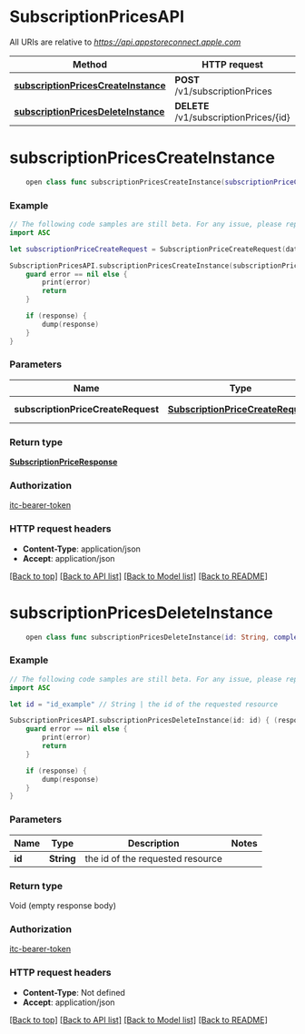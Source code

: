 # SubscriptionPricesAPI

All URIs are relative to *https://api.appstoreconnect.apple.com*

Method | HTTP request | Description
------------- | ------------- | -------------
[**subscriptionPricesCreateInstance**](SubscriptionPricesAPI.md#subscriptionpricescreateinstance) | **POST** /v1/subscriptionPrices | 
[**subscriptionPricesDeleteInstance**](SubscriptionPricesAPI.md#subscriptionpricesdeleteinstance) | **DELETE** /v1/subscriptionPrices/{id} | 


# **subscriptionPricesCreateInstance**
```swift
    open class func subscriptionPricesCreateInstance(subscriptionPriceCreateRequest: SubscriptionPriceCreateRequest, completion: @escaping (_ data: SubscriptionPriceResponse?, _ error: Error?) -> Void)
```



### Example
```swift
// The following code samples are still beta. For any issue, please report via http://github.com/OpenAPITools/openapi-generator/issues/new
import ASC

let subscriptionPriceCreateRequest = SubscriptionPriceCreateRequest(data: SubscriptionPriceCreateRequest_data(type: "type_example", attributes: SubscriptionPriceInlineCreate_attributes(startDate: Date(), preserveCurrentPrice: false), relationships: SubscriptionPriceCreateRequest_data_relationships(subscription: SubscriptionAppStoreReviewScreenshotCreateRequest_data_relationships_subscription(data: PromotedPurchase_relationships_subscription_data(type: "type_example", id: "id_example")), territory: SubscriptionIntroductoryOfferInlineCreate_relationships_territory(data: AppAvailability_relationships_availableTerritories_data_inner(type: "type_example", id: "id_example")), subscriptionPricePoint: SubscriptionPriceCreateRequest_data_relationships_subscriptionPricePoint(data: SubscriptionIntroductoryOffer_relationships_subscriptionPricePoint_data(type: "type_example", id: "id_example"))))) // SubscriptionPriceCreateRequest | SubscriptionPrice representation

SubscriptionPricesAPI.subscriptionPricesCreateInstance(subscriptionPriceCreateRequest: subscriptionPriceCreateRequest) { (response, error) in
    guard error == nil else {
        print(error)
        return
    }

    if (response) {
        dump(response)
    }
}
```

### Parameters

Name | Type | Description  | Notes
------------- | ------------- | ------------- | -------------
 **subscriptionPriceCreateRequest** | [**SubscriptionPriceCreateRequest**](SubscriptionPriceCreateRequest.md) | SubscriptionPrice representation | 

### Return type

[**SubscriptionPriceResponse**](SubscriptionPriceResponse.md)

### Authorization

[itc-bearer-token](../README.md#itc-bearer-token)

### HTTP request headers

 - **Content-Type**: application/json
 - **Accept**: application/json

[[Back to top]](#) [[Back to API list]](../README.md#documentation-for-api-endpoints) [[Back to Model list]](../README.md#documentation-for-models) [[Back to README]](../README.md)

# **subscriptionPricesDeleteInstance**
```swift
    open class func subscriptionPricesDeleteInstance(id: String, completion: @escaping (_ data: Void?, _ error: Error?) -> Void)
```



### Example
```swift
// The following code samples are still beta. For any issue, please report via http://github.com/OpenAPITools/openapi-generator/issues/new
import ASC

let id = "id_example" // String | the id of the requested resource

SubscriptionPricesAPI.subscriptionPricesDeleteInstance(id: id) { (response, error) in
    guard error == nil else {
        print(error)
        return
    }

    if (response) {
        dump(response)
    }
}
```

### Parameters

Name | Type | Description  | Notes
------------- | ------------- | ------------- | -------------
 **id** | **String** | the id of the requested resource | 

### Return type

Void (empty response body)

### Authorization

[itc-bearer-token](../README.md#itc-bearer-token)

### HTTP request headers

 - **Content-Type**: Not defined
 - **Accept**: application/json

[[Back to top]](#) [[Back to API list]](../README.md#documentation-for-api-endpoints) [[Back to Model list]](../README.md#documentation-for-models) [[Back to README]](../README.md)

